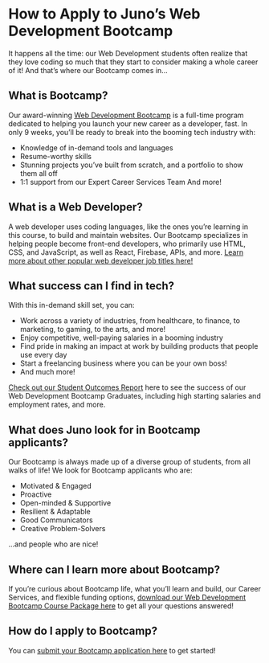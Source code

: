 # How to Apply to Juno’s Web Development Bootcamp
It happens all the time: our Web Development students often realize that they love coding so much that they start to consider making a whole career of it! And that’s where our Bootcamp comes in...


## What is Bootcamp?
Our award-winning [Web Development Bootcamp](https://go.junocollege.com/wd-course-notes-bootcamp) is a full-time program dedicated to helping you launch your new career as a developer, fast. In only 9 weeks, you’ll be ready to break into the booming tech industry with:
* Knowledge of in-demand tools and languages
* Resume-worthy skills
* Stunning projects you’ve built from scratch, and a portfolio to show them all off
* 1:1 support from our Expert Career Services Team
And more!


## What is a Web Developer?
A web developer uses coding languages, like the ones you’re learning in this course, to build and maintain websites. Our Bootcamp specializes in helping people become front-end developers, who primarily use HTML, CSS, and JavaScript, as well as React, Firebase, APIs, and more. [Learn more about other popular web developer job titles here!](https://go.junocollege.com/wd-course-notes-popular-job-titles)


## What success can I find in tech?
With this in-demand skill set, you can:
* Work across a variety of industries, from healthcare, to finance, to marketing, to gaming, to the arts, and more!
* Enjoy competitive, well-paying salaries in a booming industry
* Find pride in making an impact at work by building products that people use every day
* Start a freelancing business where you can be your own boss!
* And much more!

[Check out our Student Outcomes Report](https://go.junocollege.com/wd-course-notes-student-outcomes-report) here to see the success of our Web Development Bootcamp Graduates, including high starting salaries and employment rates, and more.


## What does Juno look for in Bootcamp applicants?
Our Bootcamp is always made up of a diverse group of students, from all walks of life! We look for Bootcamp applicants who are:
* Motivated & Engaged
* Proactive
* Open-minded & Supportive
* Resilient & Adaptable
* Good Communicators
* Creative Problem-Solvers

...and people who are nice!


## Where can I learn more about Bootcamp?
If you’re curious about Bootcamp life, what you’ll learn and build, our Career Services, and flexible funding options, [download our Web Development Bootcamp Course Package here](https://go.junocollege.com/wd-course-notes-bootcamp-package-download) to get all your questions answered!

## How do I apply to Bootcamp?
You can [submit your Bootcamp application here](https://go.junocollege.com/wd-course-notes-bootcamp-application) to get started!